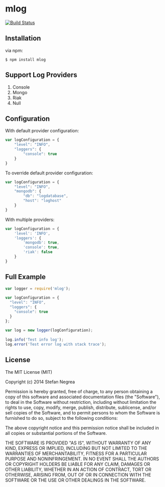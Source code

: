 mlog
====

[![Build Status](https://travis-ci.org/snegrea/mlog.svg)](https://travis-ci.org/snegrea/mlog)



## Installation

via npm:

    $ npm install mlog
    
## Support Log Providers

1. Console
2. Mongo
3. Riak
4. Null


## Configuration

With default provider configuration:

```javascript
var logConfiguration = {
    "level": "INFO",
    "loggers": {
        "console": true
    }
}
```

To override default provider configuration:

```javascript
var logConfiguration = {
    "level": "INFO",
    "mongodb": {
        "db": "logdatabase",
        "host": "loghost"
    }
}
```

With multiple providers:
```javascript
var logConfiguration = {
    'level': 'INFO',
    'loggers': {
        'mongodb': true,
        'console': true,
        'riak': false
    }
}
````


## Full Example

```javascript
var logger = require('mlog');
  
var logConfiguration = {
  "level": "INFO",
  "loggers": {
    "console": true
  }
};
  
var log = new logger(logConfiguration);
 
log.info('Test info log');
log.error('Test error log with stack trace');
```

## License

The MIT License (MIT)

Copyright (c) 2014 Stefan Negrea

Permission is hereby granted, free of charge, to any person obtaining a copy
of this software and associated documentation files (the "Software"), to deal
in the Software without restriction, including without limitation the rights
to use, copy, modify, merge, publish, distribute, sublicense, and/or sell
copies of the Software, and to permit persons to whom the Software is
furnished to do so, subject to the following conditions:

The above copyright notice and this permission notice shall be included in all
copies or substantial portions of the Software.

THE SOFTWARE IS PROVIDED "AS IS", WITHOUT WARRANTY OF ANY KIND, EXPRESS OR
IMPLIED, INCLUDING BUT NOT LIMITED TO THE WARRANTIES OF MERCHANTABILITY,
FITNESS FOR A PARTICULAR PURPOSE AND NONINFRINGEMENT. IN NO EVENT SHALL THE
AUTHORS OR COPYRIGHT HOLDERS BE LIABLE FOR ANY CLAIM, DAMAGES OR OTHER
LIABILITY, WHETHER IN AN ACTION OF CONTRACT, TORT OR OTHERWISE, ARISING FROM,
OUT OF OR IN CONNECTION WITH THE SOFTWARE OR THE USE OR OTHER DEALINGS IN THE
SOFTWARE.
